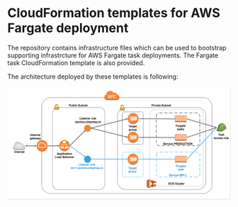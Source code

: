 # CloudFormation templates for AWS Fargate deployment
The repository contains infrastructure files which can be used to bootstrap supporting infrastrcture for AWS Fargate task deployments. The Fargate task CloudFormation template is also provided.

The architecture deployed by these templates is following:

![Architecture diagram](dev_day_fargate_architecture.png)

